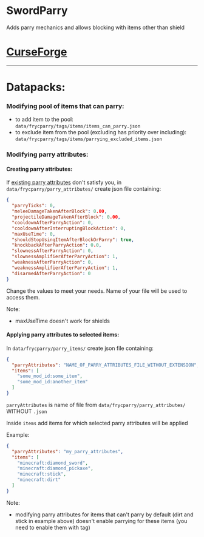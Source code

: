 # SwordParry
Adds parry mechanics and allows blocking with items other than shield


# [CurseForge](https://www.curseforge.com/minecraft/mc-mods/sword-parry)

------------------------------------------------------------------------------------------------------------

# Datapacks:

### Modifying pool of items that can parry:

- to add item to the pool: `data/frycparry/tags/items/items_can_parry.json`
- to exclude item from the pool (excluding has priority over including): `data/frycparry/tags/items/parrying_excluded_items.json`

### Modifying parry attributes:

#### Creating parry attributes:

If [existing parry attributes](https://github.com/Xires87/SwordParry/tree/master/src/main/resources/data/frycparry/parry_attributes) don't satisfy you, in `data/frycparry/parry_attributes/` create json file containing:
```json
{
  "parryTicks": 0,
  "meleeDamageTakenAfterBlock": 0.00,
  "projectileDamageTakenAfterBlock": 0.00,
  "cooldownAfterParryAction": 0,
  "cooldownAfterInterruptingBlockAction": 0,
  "maxUseTime": 0,
  "shouldStopUsingItemAfterBlockOrParry": true,
  "knockbackAfterParryAction": 0.0,
  "slownessAfterParryAction": 0,
  "slownessAmplifierAfterParryAction": 1,
  "weaknessAfterParryAction": 0,
  "weaknessAmplifierAfterParryAction": 1,
  "disarmedAfterParryAction": 0
}
```
Change the values to meet your needs. Name of your file will be used to access them.

Note:
- maxUseTime doesn't work for shields


#### Applying parry attributes to selected items:

In `data/frycparry/parry_items/` create json file containing:
```json
{
  "parryAttributes": "NAME_OF_PARRY_ATTRIBUTES_FILE_WITHOUT_EXTENSION",
  "items": [
    "some_mod_id:some_item",
    "some_mod_id:another_item"
  ]
}
```
`parryAttributes` is name of file from `data/frycparry/parry_attributes/` WITHOUT `.json`

Inside `items` add items for which selected parry attributes will be applied

Example:
```json
{
  "parryAttributes": "my_parry_attributes",
  "items": [
    "minecraft:diamond_sword",
    "minecraft:diamond_pickaxe",
    "minecraft:stick",
    "minecraft:dirt"
  ]
}
```

Note:
- modifying parry attributes for items that can't parry by default (dirt and stick in example above) doesn't enable parrying for these items (you need to enable them with tag)



